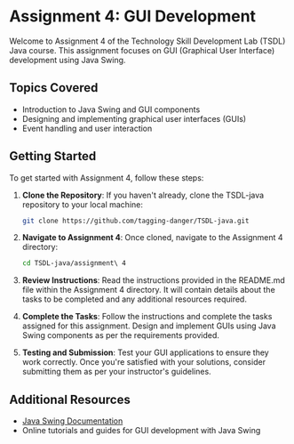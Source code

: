 # Assignment 4: GUI Development

Welcome to Assignment 4 of the Technology Skill Development Lab (TSDL) Java course. This assignment focuses on GUI (Graphical User Interface) development using Java Swing.

## Topics Covered

- Introduction to Java Swing and GUI components
- Designing and implementing graphical user interfaces (GUIs)
- Event handling and user interaction

## Getting Started

To get started with Assignment 4, follow these steps:

1. **Clone the Repository**: If you haven't already, clone the TSDL-java repository to your local machine:

    ```bash
    git clone https://github.com/tagging-danger/TSDL-java.git

2. **Navigate to Assignment 4**: Once cloned, navigate to the Assignment 4 directory:

    ```bash
    cd TSDL-java/assignment\ 4

3. **Review Instructions**: Read the instructions provided in the README.md file within the Assignment 4 directory. It will contain details about the tasks to be completed and any additional resources required.

4. **Complete the Tasks**: Follow the instructions and complete the tasks assigned for this assignment. Design and implement GUIs using Java Swing components as per the requirements provided.

5. **Testing and Submission**: Test your GUI applications to ensure they work correctly. Once you're satisfied with your solutions, consider submitting them as per your instructor's guidelines.

## Additional Resources

- [Java Swing Documentation](https://docs.oracle.com/javase/tutorial/uiswing/)
- Online tutorials and guides for GUI development with Java Swing
